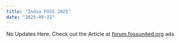 ```yaml
---
title: "India FOSS 2025"
date: "2025-09-22"
---
```

No Updates Here, Check out the Article at [forum.fossunited.org](https://forum.fossunited.org/t/mukti-a-foss-club-in-bangalore-updates-thread/2522/17)
ads
